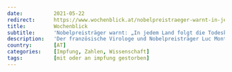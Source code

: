 ```yaml
---
date:          2021-05-22
redirect:      https://www.wochenblick.at/nobelpreistraeger-warnt-in-jedem-land-folgt-die-todeskurve-der-impfkurve/
title:         Wochenblick
subtitle:      'Nobelpreisträger warnt: „In jedem Land folgt die Todeskurve der Impfkurve“'
description:   'Der französische Virologe und Nobelpreisträger Luc Montagnier rechnet in einem Interview mit der Corona-Politik und den Massenimpfungen ab. Gerade die Impfungen macht er für die Mutationen des Virus verantwortlich.'
country:       [AT]
categories:    [Impfung, Zahlen, Wissenschaft]
tags:          [mit oder an impfung gestorben]
---
```

